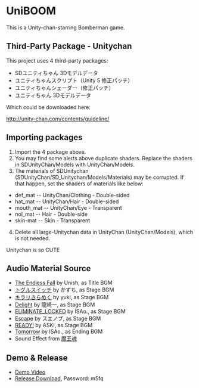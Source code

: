 # UniBOOM
This is a Unity-chan-starring Bomberman game.

## Third-Party Package - Unitychan
This project uses 4 third-party packages:
* SDユニティちゃん 3Dモデルデータ
* ユニティちゃんスクリプト（Unity 5 修正パッチ）
* ユニティちゃんシェーダー（修正パッチ）
* ユニティちゃん 3Dモデルデータ

Which could be downloaded here:

http://unity-chan.com/contents/guideline/

## Importing packages
1. Import the 4 package above.
2. You may find some alerts above duplicate shaders. Replace the shaders in SDUnityChan/Models with UnityChan/Models.
3. The materials of SDUnitychan (SDUnityChan/SD_Unitychan/Models/Materials) may be corrupted. If that happen, set the shaders of materials like below:
* def_mat -- UnityChan/Clothing - Double-sided
* hat_mat -- UnityChan/Hair - Double-sided
* mouth_mat -- UnityChan/Eye - Transparent
* nol_mat -- Hair - Double-side
* skin-mat -- Skin - Transparent
4. Delete all large-Unitychan data in UnityChan (UnityChan/Models), which is not needed.
 
Unitychan is so CUTE

## Audio Material Source
* [The Endless Fall](http://dova-s.jp/bgm/play3013.html) by Unish, as Title BGM
* [トグルスイッチ](http://dova-s.jp/bgm/play3135.html) by かずち, as Stage BGM
* [キラリきらめく](http://dova-s.jp/bgm/play2807.html) by yuki, as Stage BGM
* [Delight](http://dova-s.jp/bgm/play3079.html) by 龍崎一, as Stage BGM
* [ELIMINATE_LOCKED](http://dova-s.jp/bgm/play2838.html) by ISAo., as Stage BGM
* [Escape](http://dova-s.jp/bgm/play2597.html) by スエノブ, as Stage BGM
* [READY!](http://dova-s.jp/bgm/play2906.html) by ASKi, as Stage BGM
* [Tomorrow](http://dova-s.jp/bgm/play1869.html) by ISAo., as Ending BGM
* Sound Effect from [魔王魂](http://maoudamashii.jokersounds.com/)

## Demo & Release
* [Demo Video](http://www.bilibili.com/video/av2423503/)
* [Release Download](http://pan.baidu.com/s/1sj5I3wh), Password: m5fq

